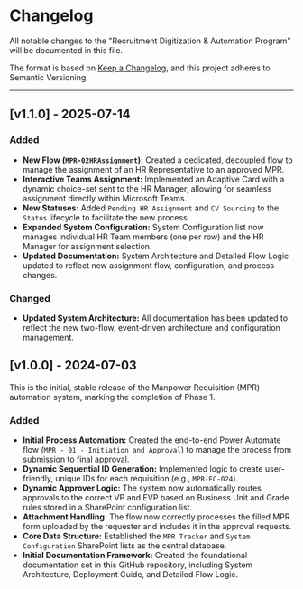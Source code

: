 # Changelog

All notable changes to the "Recruitment Digitization & Automation Program" will be documented in this file.

The format is based on [Keep a Changelog](https://keepachangelog.com/en/1.0.0/), and this project adheres to Semantic Versioning.

---

## [v1.1.0] - 2025-07-14

### Added

-   **New Flow (`MPR-02HRAssignment`):** Created a dedicated, decoupled flow to manage the assignment of an HR Representative to an approved MPR.
-   **Interactive Teams Assignment:** Implemented an Adaptive Card with a dynamic choice-set sent to the HR Manager, allowing for seamless assignment directly within Microsoft Teams.
-   **New Statuses:** Added `Pending HR Assignment` and `CV Sourcing` to the `Status` lifecycle to facilitate the new process.
-   **Expanded System Configuration:** System Configuration list now manages individual HR Team members (one per row) and the HR Manager for assignment selection.
-   **Updated Documentation:** System Architecture and Detailed Flow Logic updated to reflect new assignment flow, configuration, and process changes.

### Changed
-   **Updated System Architecture:** All documentation has been updated to reflect the new two-flow, event-driven architecture and configuration management.

## [v1.0.0] - 2024-07-03

This is the initial, stable release of the Manpower Requisition (MPR) automation system, marking the completion of Phase 1.

### Added

-   **Initial Process Automation:** Created the end-to-end Power Automate flow (`MPR - 01 - Initiation and Approval`) to manage the process from submission to final approval.
-   **Dynamic Sequential ID Generation:** Implemented logic to create user-friendly, unique IDs for each requisition (e.g., `MPR-EC-024`).
-   **Dynamic Approver Logic:** The system now automatically routes approvals to the correct VP and EVP based on Business Unit and Grade rules stored in a SharePoint configuration list.
-   **Attachment Handling:** The flow now correctly processes the filled MPR form uploaded by the requester and includes it in the approval requests.
-   **Core Data Structure:** Established the `MPR Tracker` and `System Configuration` SharePoint lists as the central database.
-   **Initial Documentation Framework:** Created the foundational documentation set in this GitHub repository, including System Architecture, Deployment Guide, and Detailed Flow Logic.